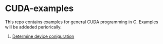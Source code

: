 # CUDA-examples
This repo contains examples for general CUDA programming in C. Examples will be addeded periorically.

1. [Determine device coniguration](./1_Device_Configuration.md)